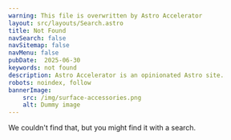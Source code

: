 ```yaml
---
warning: This file is overwritten by Astro Accelerator
layout: src/layouts/Search.astro
title: Not Found
navSearch: false
navSitemap: false
navMenu: false
pubDate:  2025-06-30
keywords: not found
description: Astro Accelerator is an opinionated Astro site.
robots: noindex, follow
bannerImage:
    src: /img/surface-accessories.png
    alt: Dummy image
---
```


We couldn't find that, but you might find it with a search.

<script>
    {
        const currentUrl = window.location.href;
        const lowerCaseUrl = currentUrl.toLowerCase();
        if (currentUrl != lowerCaseUrl) {
            location.replace(lowerCaseUrl);
        }

        const nonAmpUrl = currentUrl.replace(/\/amp\/?(?:\?.*)?(?:#.*)?$/, '');
        if (currentUrl != nonAmpUrl) {
            location.replace(nonAmpUrl);
        }
    }
</script>
